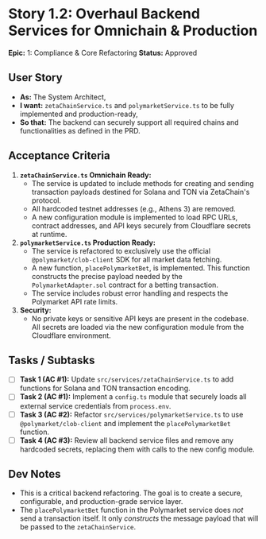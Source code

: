 # Story 1.2: Overhaul Backend Services for Omnichain & Production

**Epic:** 1: Compliance & Core Refactoring
**Status:** Approved

## User Story

- **As:** The System Architect,
- **I want:** `zetaChainService.ts` and `polymarketService.ts` to be fully implemented and production-ready,
- **So that:** The backend can securely support all required chains and functionalities as defined in the PRD.

## Acceptance Criteria

1.  **`zetaChainService.ts` Omnichain Ready:**
    - The service is updated to include methods for creating and sending transaction payloads destined for Solana and TON via ZetaChain's protocol.
    - All hardcoded testnet addresses (e.g., Athens 3) are removed.
    - A new configuration module is implemented to load RPC URLs, contract addresses, and API keys securely from Cloudflare secrets at runtime.
2.  **`polymarketService.ts` Production Ready:**
    - The service is refactored to exclusively use the official `@polymarket/clob-client` SDK for all market data fetching.
    - A new function, `placePolymarketBet`, is implemented. This function constructs the precise payload needed by the `PolymarketAdapter.sol` contract for a betting transaction.
    - The service includes robust error handling and respects the Polymarket API rate limits.
3.  **Security:**
    - No private keys or sensitive API keys are present in the codebase. All secrets are loaded via the new configuration module from the Cloudflare environment.

## Tasks / Subtasks

- [ ] **Task 1 (AC #1):** Update `src/services/zetaChainService.ts` to add functions for Solana and TON transaction encoding.
- [ ] **Task 2 (AC #1):** Implement a `config.ts` module that securely loads all external service credentials from `process.env`.
- [ ] **Task 3 (AC #2):** Refactor `src/services/polymarketService.ts` to use `@polymarket/clob-client` and implement the `placePolymarketBet` function.
- [ ] **Task 4 (AC #3):** Review all backend service files and remove any hardcoded secrets, replacing them with calls to the new config module.

## Dev Notes

- This is a critical backend refactoring. The goal is to create a secure, configurable, and production-grade service layer.
- The `placePolymarketBet` function in the Polymarket service does _not_ send a transaction itself. It only _constructs_ the message payload that will be passed to the `zetaChainService`.
